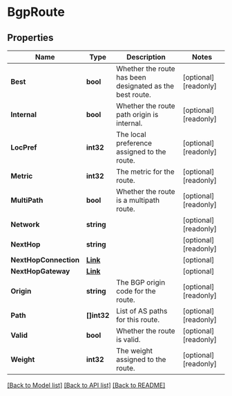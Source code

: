 # BgpRoute

## Properties

Name | Type | Description | Notes
------------ | ------------- | ------------- | -------------
**Best** | **bool** | Whether the route has been designated as the best route. | [optional] [readonly] 
**Internal** | **bool** | Whether the route path origin is internal. | [optional] [readonly] 
**LocPref** | **int32** | The local preference assigned to the route. | [optional] [readonly] 
**Metric** | **int32** | The metric for the route. | [optional] [readonly] 
**MultiPath** | **bool** | Whether the route is a multipath route. | [optional] [readonly] 
**Network** | **string** |  | [optional] [readonly] 
**NextHop** | **string** |  | [optional] [readonly] 
**NextHopConnection** | [**Link**](Link.md) |  | [optional] 
**NextHopGateway** | [**Link**](Link.md) |  | [optional] 
**Origin** | **string** | The BGP origin code for the route. | [optional] [readonly] 
**Path** | **[]int32** | List of AS paths for this route. | [optional] [readonly] 
**Valid** | **bool** | Whether the route is valid. | [optional] [readonly] 
**Weight** | **int32** | The weight assigned to the route. | [optional] [readonly] 

[[Back to Model list]](../README.md#documentation-for-models) [[Back to API list]](../README.md#documentation-for-api-endpoints) [[Back to README]](../README.md)


